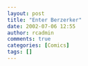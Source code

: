 ```yaml
---
layout: post
title: "Enter Berzerker"
date: 2002-07-06 12:55
author: rcadmin
comments: true
categories: [Comics]
tags: []
---
```

<!--more-->
<img src="http://dl.bitsmack.com/comics/comic%202.jpg" alt="" />
